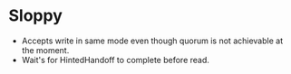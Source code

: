 # Sloppy
- Accepts write in same mode even though quorum is not achievable at the moment.
- Wait's for HintedHandoff to complete before read.

